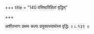 +++
title = "140 वसिष्ठविहितां वृद्धिम्"

+++

अशीतभागः प्रथमः कल्पः प्रयुक्तस्यार्थस्य वृद्धिः ॥ ८.१३९ ॥
